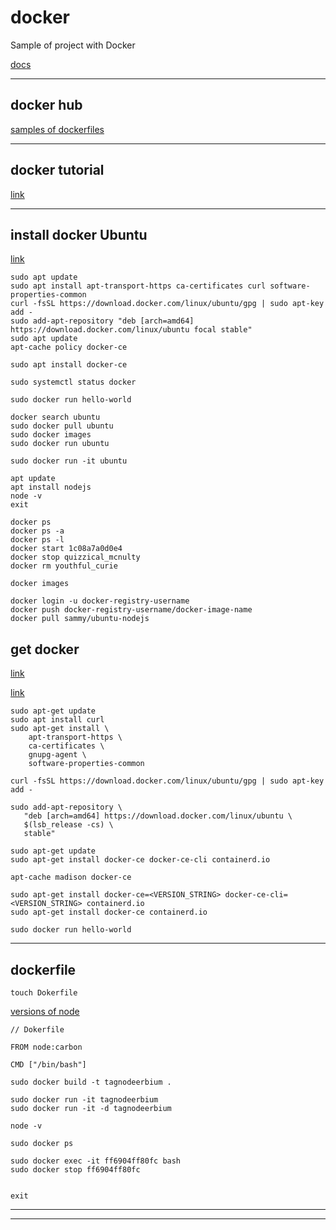 # docker
Sample of project with Docker

[docs](https://tom2kota.github.io/docker/)

-----------------

## docker hub

[samples of dockerfiles](https://hub.docker.com/search?type=image)

-----------------

## docker tutorial

[link](https://www.docker.com/101-tutorial)


-----------------

## install docker Ubuntu

[link](https://www.digitalocean.com/community/tutorials/how-to-install-and-use-docker-on-ubuntu-20-04-ru)

``` 
sudo apt update
sudo apt install apt-transport-https ca-certificates curl software-properties-common
curl -fsSL https://download.docker.com/linux/ubuntu/gpg | sudo apt-key add -
sudo add-apt-repository "deb [arch=amd64] https://download.docker.com/linux/ubuntu focal stable"
sudo apt update
apt-cache policy docker-ce

sudo apt install docker-ce

sudo systemctl status docker

sudo docker run hello-world
```

```
docker search ubuntu
sudo docker pull ubuntu
sudo docker images
sudo docker run ubuntu

sudo docker run -it ubuntu

apt update
apt install nodejs
node -v
exit
```

```
docker ps
docker ps -a
docker ps -l
docker start 1c08a7a0d0e4
docker stop quizzical_mcnulty
docker rm youthful_curie

docker images
```

```
docker login -u docker-registry-username
docker push docker-registry-username/docker-image-name
docker pull sammy/ubuntu-nodejs
```

## get docker

[link](https://docs.docker.com/get-docker/)

[link](https://docs.docker.com/engine/install/ubuntu/)

```
sudo apt-get update
sudo apt install curl
sudo apt-get install \
    apt-transport-https \
    ca-certificates \
    gnupg-agent \
    software-properties-common
    
curl -fsSL https://download.docker.com/linux/ubuntu/gpg | sudo apt-key add -

sudo add-apt-repository \
   "deb [arch=amd64] https://download.docker.com/linux/ubuntu \
   $(lsb_release -cs) \
   stable"
   
sudo apt-get update
sudo apt-get install docker-ce docker-ce-cli containerd.io

apt-cache madison docker-ce

sudo apt-get install docker-ce=<VERSION_STRING> docker-ce-cli=<VERSION_STRING> containerd.io
sudo apt-get install docker-ce containerd.io

sudo docker run hello-world

```

-----------------

## dockerfile

```
touch Dokerfile
```
[versions of node](https://hub.docker.com/_/node/)
```
// Dokerfile

FROM node:carbon

CMD ["/bin/bash"]
```

```
sudo docker build -t tagnodeerbium .

sudo docker run -it tagnodeerbium
sudo docker run -it -d tagnodeerbium

node -v

sudo docker ps

sudo docker exec -it ff6904ff80fc bash
sudo docker stop ff6904ff80fc


exit
```

-----------------



-----------------


